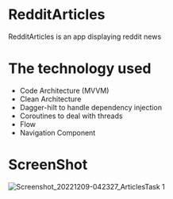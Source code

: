 # RedditArticles
RedditArticles is an app displaying reddit news 

# The technology used
* Code Architecture (MVVM)
* Clean Architecture
* Dagger-hilt to handle dependency injection
* Coroutines to deal with threads
* Flow
* Navigation Component
# ScreenShot 

![Screenshot_20221209-042327_ArticlesTask 1](https://user-images.githubusercontent.com/81937366/206611406-312704f1-08bb-46ab-ad31-eca42da57ee9.jpg)
